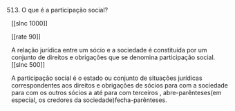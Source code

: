 513. O que  é a participação  social?

[[slnc 1000]]

[[rate 90]]

A  relação  jurídica  entre  um  sócio  e  a  sociedade  é  constituída  por  um  conjunto  de direitos  e obrigações  que se denomina  participação  social.
[[slnc 500]]

A participação  social é o estado ou conjunto de situações jurídicas  correspondentes aos direitos  e obrigações  de  sócios para  com  a sociedade para  com  os outros  sócios a até para com terceiros , abre-parênteses(em  especial, os credores da sociedade)fecha-parênteses.
